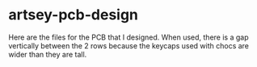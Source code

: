 # artsey-pcb-design

Here are the files for the PCB that I designed. When used, there is a gap vertically between the 2 rows because the keycaps used with chocs are wider than they are tall.
